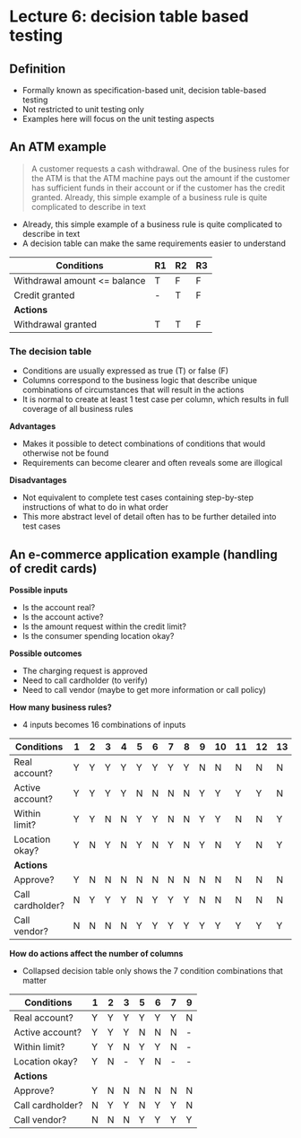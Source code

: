 # Lecture 6: decision table based testing

## Definition

- Formally known as specification-based unit, decision table-based testing
- Not restricted to unit testing only
- Examples here will focus on the unit testing aspects

## An ATM example

> A customer requests a cash withdrawal. One of the business rules for the ATM is that the ATM machine pays out the amount if the customer has sufficient funds in their account or if the customer has the credit granted. Already, this simple example of a business rule is quite complicated to
describe in text

- Already, this simple example of a business rule is quite complicated to describe in text
- A decision table can make the same requirements easier to understand

| Conditions | R1 | R2 | R3 |
| ---------- | -- | -- | -- |
| Withdrawal amount <= balance | T | F | F |
| Credit granted | - | T | F |
| **Actions** | | | |
| Withdrawal granted | T | T | F |

### The decision table

- Conditions are usually expressed as true (T) or false (F)
- Columns correspond to the business logic that describe unique combinations of circumstances that will result in the actions
- It is normal to create at least 1 test case per column, which results in full coverage of all business rules

**Advantages**

- Makes it possible to detect combinations of conditions that would otherwise not be found
- Requirements can become clearer and often reveals some are illogical

**Disadvantages**

- Not equivalent to complete test cases containing step-by-step instructions of what to do in what order
- This more abstract level of detail often has to be further detailed into test cases

## An e-commerce application example (handling of credit cards)

**Possible inputs**

- Is the account real?
- Is the account active?
- Is the amount request within the credit limit?
- Is the consumer spending location okay?

**Possible outcomes**

- The charging request is approved
- Need to call cardholder (to verify)
- Need to call vendor (maybe to get more information or call policy)

**How many business rules?**

- 4 inputs becomes 16 combinations of inputs

| Conditions | 1 | 2 | 3 | 4 | 5 | 6 | 7 | 8 | 9 | 10 | 11 | 12 | 13 | 14 | 15 | 16 |
| ---------- | - | - | - | - | - | - | - | - | - | -- | -- | -- | -- | -- | -- | -- |
| Real account? | Y | Y | Y | Y | Y | Y | Y | Y | N | N | N | N | N | N | N | N |
| Active account? | Y | Y | Y | Y | N | N | N | N | Y | Y | Y | Y | N | N | N | N |
| Within limit? | Y | Y | N | N | Y | Y | N | N | Y | Y | N | N | Y | Y | N | N |
| Location okay? | Y | N | Y | N | Y | N | Y | N | Y | N | Y | N | Y | N | Y | N |
| **Actions** | | | | | | | | | | | | | | | | |
| Approve? | Y | N | N | N | N | N | N | N | N | N | N | N | N | N | N | N |
| Call cardholder? | N | Y | Y | Y | N | Y | Y | Y | N | N | N | N | N | N | N | N |
| Call vendor? | N | N | N | N | Y | Y | Y | Y | Y | Y | Y | Y | Y | Y | Y | Y |

**How do actions affect the number of columns**

- Collapsed decision table only shows the 7 condition combinations that matter

| Conditions | 1 | 2 | 3 | 5 | 6 | 7 | 9 |
| ---------- | - | - | - | - | - | - | - |
| Real account? | Y | Y | Y | Y | Y | Y | N |
| Active account? | Y | Y | Y | N | N | N | - |
| Within limit? | Y | Y | N | Y | Y | N | - |
| Location okay? | Y | N | - | Y | N | - | - |
| **Actions** | | | | | | | |
| Approve? | Y | N | N | N | N | N | N |
| Call cardholder? | N | Y | Y | N | Y | Y | N |
| Call vendor? | N | N | N | Y | Y | Y | Y |
